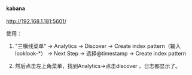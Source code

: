 #### kabana
http://192.168.1.181:5601/

使用：

1. "三横线菜单" -> Analytics -> Discover -> Create index pattern（输入looklook-*） -> Next Step -> 选择@timestamp -> Create index pattern

2. 然后点击左上角菜单，找到Analytics->点击discover ，日志都显示了。